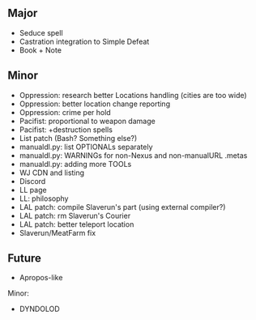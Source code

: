 ## Major
- Seduce spell
- Castration integration to Simple Defeat
- Book + Note

## Minor
- Oppression: research better Locations handling (cities are too wide)
- Oppression: better location change reporting
- Oppression: crime per hold
- Pacifist: proportional to weapon damage
- Pacifist: +destruction spells
- List patch (Bash? Something else?)
- manualdl.py: list OPTIONALs separately
- manualdl.py: WARNINGs for non-Nexus and non-manualURL .metas
- manualdl.py: adding more TOOLs
- WJ CDN and listing
- Discord
- LL page
- LL: philosophy
- LAL patch: compile Slaverun's part (using external compiler?)
- LAL patch: rm Slaverun's Courier
- LAL patch: better teleport location
- Slaverun/MeatFarm fix

## Future
- Apropos-like

Minor:
- DYNDOLOD
